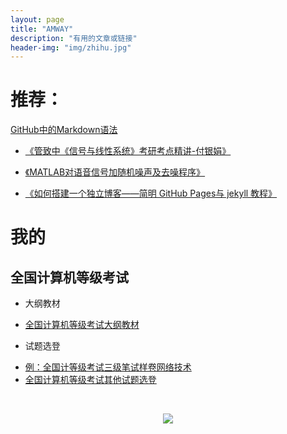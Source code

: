 ```yaml
---
layout: page
title: "AMWAY"
description: "有用的文章或链接"
header-img: "img/zhihu.jpg"
---
```




# 推荐：

[GitHub中的Markdown语法](https://www.cnblogs.com/yabin/p/6366151.html)
- [《管致中《信号与线性系统》考研考点精讲-付银娟》](http://www.bilibili.com/video/av8002313/)

- [《MATLAB对语音信号加随机噪声及去噪程序》](http://blog.sina.com.cn/s/blog_6cde146e0100o0rm.html)

- [《如何搭建一个独立博客——简明 GitHub Pages与 jekyll 教程》](http://www.cnfeat.com/blog/2014/05/10/how-to-build-a-blog/)

# 我的

## 全国计算机等级考试

* 大纲教材
- [全国计算机等级考试大纲教材](http://ncre.neea.edu.cn/html1/category/1507/899-1.htm)

* 试题选登
- [例：全国计等级考试三级笔试样卷网络技术](https://raw.githubusercontent.com/diaryyaming/diaryyaming.github.io/master/myfiles/全国计算机等级考试三级笔试样卷网络技术.docx)
- [全国计算机等级考试其他试题选登](http://ncre.neea.edu.cn/html1/category/1507/848-1.htm)





<center>
    <p><img src="http://wx2.sinaimg.cn/mw690/005PA203gy1fhl2jbw0b0j30k20k20vs.jpg" align="center"></p>
</center>



